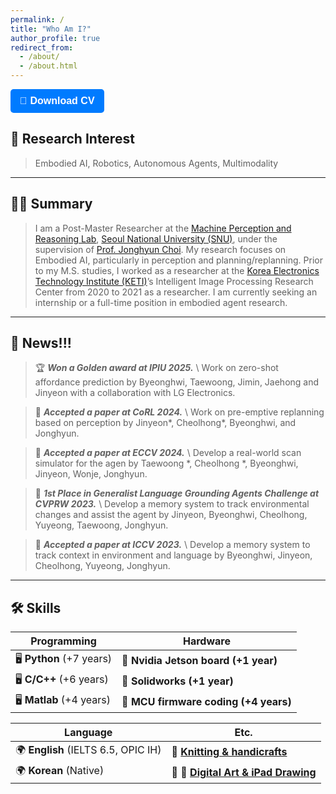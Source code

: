 ```yaml
---
permalink: /
title: "Who Am I?"
author_profile: true
redirect_from: 
  - /about/
  - /about.html
---
```

<a href="../files/Jinyeon_Kim_CV.pdf" download>
  <button style="
      display: inline-block;
      padding: 10px 15px;
      font-size: 16px;
      font-weight: bold;
      color: white;
      background-color: #007bff;
      border: none;
      border-radius: 5px;
      cursor: pointer;
      text-decoration: none;">
    📄 Download CV
  </button>
</a>


## 🤖 Research Interest  
> Embodied AI, Robotics, Autonomous Agents, Multimodality

---



## 🧑‍💼 Summary  
>I am a Post-Master Researcher at the [Machine Perception and Reasoning Lab](https://snumprlab.github.io/), [Seoul National University (SNU)](https://www.snu.ac.kr/), under the supervision of [Prof. Jonghyun Choi](https://ppolon.github.io/). My research focuses on Embodied AI, particularly in perception and planning/replanning. Prior to my M.S. studies, I worked as a researcher at the [Korea Electronics Technology Institute (KETI)](https://www.keti.re.kr/eng/main/main.php)’s Intelligent Image Processing Research Center from 2020 to 2021 as a researcher.
>I am currently seeking an internship or a full-time position in embodied agent research.

----


## 📰 News!!!  

> 🏆 **_Won a Golden award at IPIU 2025._** \\
> Work on zero-shot affordance prediction by Byeonghwi, Taewoong, Jimin, Jaehong and Jinyeon with a collaboration with LG Electronics.

> 📄 **_Accepted a paper at CoRL 2024._** \\
> Work on pre-emptive replanning based on perception by Jinyeon*, Cheolhong*, Byeonghwi, and Jonghyun.

> 📄 **_Accepted a paper at ECCV 2024._** \\
> Develop a real-world scan simulator for the agen by Taewoong *, Cheolhong *, Byeonghwi, Jinyeon, Wonje, Jonghyun.

> 🥇 **_1st Place in Generalist Language Grounding Agents Challenge at CVPRW 2023._** \\
> Develop a memory system to track environmental changes and assist the agent by Jinyeon, Byeonghwi, Cheolhong, Yuyeong, Taewoong, Jonghyun.

> 📄 **_Accepted a paper at ICCV 2023._** \\
> Develop a memory system to track context in environment and language by Byeonghwi, Jinyeon, Cheolhong, Yuyeong, Jonghyun.

<!-- >
> 📌 **How to contribute:**  
> 1️⃣ Fork [this template](#) by clicking the “Use this template” button in the top right.  
> 2️⃣ Go to the repository’s settings and rename it to `yourgithubusername.github.io`.  
> 3️⃣ Set site-wide configuration and check the [set of diffs](#) for an example setup.  
> 4️⃣ Upload files (PDFs, .zip, etc.) to the `files/` directory.  
> 5️⃣ Check status in the repository settings under "GitHub Pages." -->


<!-- 
:newspaper_roll: News!!! 
======
1. **Won a Golden award at IPIU 2025.** :1st_place_medal:\
  Work on zero-shot affordance prediction by Byeonghwi, Taewoong, Jimin, Jaehong and Jinyeon with a collaboration with LG Electronics.
1. Fork [this template](https://github.com/academicpages/academicpages.github.io) by clicking the "Use this template" button in the top right. 
1. Go to the repository's settings (rightmost item in the tabs that start with "Code", should be below "Unwatch"). Rename the repository "[your GitHub username].github.io", which will also be your website's URL.
1. Set site-wide configuration and create content & metadata (see below -- also see [this set of diffs](http://archive.is/3TPas) showing what files were changed to set up [an example site](https://getorg-testacct.github.io) for a user with the username "getorg-testacct")
1. Upload any files (like PDFs, .zip files, etc.) to the files/ directory. They will appear at https://[your GitHub username].github.io/files/example.pdf.  
1. Check status by going to the repository settings, in the "GitHub pages" section -->

----

## 🛠️ Skills  

| **Programming** | **Hardware** |
|----------------|-------------|
| 🖥️ **Python** (+7 years)  | 🔧 **Nvidia Jetson board (+1 year)** |
| 🖥️ **C/C++** (+6 years)   | 🔧 **Solidworks (+1 year)** |
| 🖥️ **Matlab** (+4 years)  | 🔧 **MCU firmware coding (+4 years)** |

| **Language** | **Etc.** |
|-------------|-------------|
| 🌍 **English** (IELTS 6.5, OPIC IH) | 🧶 [**Knitting & handicrafts**](/knitting/) |
| 🌍 **Korean** (Native) | 🎨 📱  [**Digital Art & iPad Drawing**](/digital-art/)  |



<!-- 


Create content & metadata
------
For site content, there is one markdown file for each type of content, which are stored in directories like _publications, _talks, _posts, _teaching, or _pages. For example, each talk is a markdown file in the [_talks directory](https://github.com/academicpages/academicpages.github.io/tree/master/_talks). At the top of each markdown file is structured data in YAML about the talk, which the theme will parse to do lots of cool stuff. The same structured data about a talk is used to generate the list of talks on the [Talks page](https://academicpages.github.io/talks), each [individual page](https://academicpages.github.io/talks/2012-03-01-talk-1) for specific talks, the talks section for the [CV page](https://academicpages.github.io/cv), and the [map of places you've given a talk](https://academicpages.github.io/talkmap.html) (if you run this [python file](https://github.com/academicpages/academicpages.github.io/blob/master/talkmap.py) or [Jupyter notebook](https://github.com/academicpages/academicpages.github.io/blob/master/talkmap.ipynb), which creates the HTML for the map based on the contents of the _talks directory).

**Markdown generator**

The repository includes [a set of Jupyter notebooks](https://github.com/academicpages/academicpages.github.io/tree/master/markdown_generator
) that converts a CSV containing structured data about talks or presentations into individual markdown files that will be properly formatted for the Academic Pages template. The sample CSVs in that directory are the ones I used to create my own personal website at stuartgeiger.com. My usual workflow is that I keep a spreadsheet of my publications and talks, then run the code in these notebooks to generate the markdown files, then commit and push them to the GitHub repository.

How to edit your site's GitHub repository
------
Many people use a git client to create files on their local computer and then push them to GitHub's servers. If you are not familiar with git, you can directly edit these configuration and markdown files directly in the github.com interface. Navigate to a file (like [this one](https://github.com/academicpages/academicpages.github.io/blob/master/_talks/2012-03-01-talk-1.md) and click the pencil icon in the top right of the content preview (to the right of the "Raw | Blame | History" buttons). You can delete a file by clicking the trashcan icon to the right of the pencil icon. You can also create new files or upload files by navigating to a directory and clicking the "Create new file" or "Upload files" buttons. 

Example: editing a markdown file for a talk
![Editing a markdown file for a talk](/images/editing-talk.png)
<img src= "/images/editing-talk.png" width="200" height="200">

For more info
------
More info about configuring Academic Pages can be found in [the guide](https://academicpages.github.io/markdown/), the [growing wiki](https://github.com/academicpages/academicpages.github.io/wiki), and you can always [ask a question on GitHub](https://github.com/academicpages/academicpages.github.io/discussions). The [guides for the Minimal Mistakes theme](https://mmistakes.github.io/minimal-mistakes/docs/configuration/) (which this theme was forked from) might also be helpful. -->

